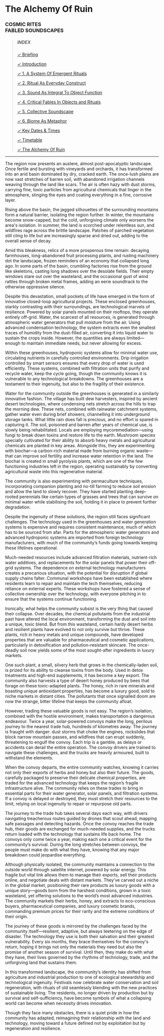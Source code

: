 # The Alchemy Of Ruin
### COSMIC RITES<br/>FABLED SOUNDSCAPES

> ##### INDEX 
> [✓ Briefing](Introduction.md)
>
> [✓ Introduction](#introduction)
> 
> [✓ 1. A System Of Emergent Rituals](#1-a-system-of-emergent-rituals)
>
> [✓ 2. Ritual As Everyday Construct](#2-ritual-as-everyday-construct)
>
> [✓ 3. Sound As Integral To Object Function](#3-sound-as-integral-to-object-function)
>
> [✓ 4. Critical Fables In Objects and Rituals](#4-critical-fables-embedded-in-objects-and-rituals)
>
> [✓ 5. Collective Soundscape](#5-collective-soundscape)
>
> [✓ 6. Biome As Metaphor](#6-biome-as-metaphor)
>
> [✓ Key Dates & Times](#key-dates--times)
>
> [✓ Timetable](#timetable)
>
> [✓ The Alchemy Of Ruin](TheAlchemyOfRuin.md)


---

The region now presents an austere, almost post-apocalyptic landscape. Once fertile and bursting with vineyards and orchards, it has transformed into an arid basin dominated by dry, cracked earth. The once-lush plains are now vast stretches of barren soil, with abandoned irrigation channels weaving through the land like scars. The air is often hazy with dust storms, carrying fine, toxic particles from agricultural chemicals that linger in the atmosphere, stinging the eyes and coating everything in a fine, corrosive layer.

Rising above the basin, the jagged silhouettes of the surrounding mountains form a natural barrier, isolating the region further. In winter, the mountains become snow-capped, but the cold, unforgiving climate only worsens the area's isolation. In summer, the land is scorched under relentless sun, and wildfires rage across the brittle landscape. Patches of parched vegetation still cling to life but are increasingly sparse and dried out, adding to the overall sense of decay.

Amid this bleakness, relics of a more prosperous time remain: decaying farmhouses, long-abandoned fruit processing plants, and rusting machinery dot the landscape, frozen reminders of an economy that collapsed long ago. In some parts of the basin, crumbling factories rise from the ground like skeletons, casting long shadows over the desolate fields. Their empty windows stare out over the wasteland, and the occasional gust of wind rattles through broken metal frames, adding an eerie soundtrack to the otherwise oppressive silence.

Despite this devastation, small pockets of life have emerged in the form of innovative closed-loop agricultural projects. These enclosed greenhouses, starkly contrasting with their surroundings, are technological marvels of resilience. Powered by solar panels mounted on their rooftops, they operate entirely off-grid. Water, the scarcest of all resources, is generated through atmospheric water generators that pull moisture from the air. Using advanced condensation technology, the system extracts even the smallest traces of humidity from the dust-filled air, converting it into liquid water to sustain the crops inside. However, the quantities are always limited—enough to maintain immediate needs, but never allowing for excess.

Within these greenhouses, hydroponic systems allow for minimal water use, circulating nutrients in carefully controlled environments. Drip irrigation controlled by smart sensors ensures that every drop of water is used efficiently. These systems, combined with filtration units that purify and recycle water, keep the cycle going, though the community knows it is vulnerable to any technological breakdowns. The greenhouses are a testament to their ingenuity, but also to the fragility of their existence.

Water for the community outside the greenhouses is generated in a similarly innovative fashion. The village has built dew harvesters, inspired by ancient desert technologies, where condensing nets stretch across the hills to trap the morning dew. These nets, combined with rainwater catchment systems, gather water even during brief showers, channelling it into underground storage tanks. What little rain does fall is precious, and no effort is spared in capturing it.
The soil, poisoned and barren after years of chemical use, is slowly being rehabilitated. Locals are employing mycoremediation—using fungi to break down toxins and restore life to the earth. Mushroom species specially cultivated for their ability to absorb heavy metals and agricultural chemicals are planted in key areas. Alongside this, they are experimenting with biochar—a carbon-rich material made from burning organic waste—that can improve soil fertility and increase water retention in the land. The biochar is created in small pyrolysis plants, which are one of the few functioning industries left in the region, operating sustainably by converting agricultural waste into this regenerative material.

The community is also experimenting with permaculture techniques, incorporating companion planting and no-till farming to reduce soil erosion and allow the land to slowly recover. They have started planting deep-rooted perennials like certain types of grasses and trees that can survive on minimal water while stabilising the soil, holding it in place to prevent further degradation.

Despite the ingenuity of these solutions, the region still faces significant challenges. The technology used in the greenhouses and water generation systems is expensive and requires consistent maintenance, much of which has to be sourced from afar. Parts for the atmospheric water generators and advanced hydroponic systems are imported from foreign technology manufacturers, with much of the community’s funds going towards keeping these lifelines operational.

Much-needed resources include advanced filtration materials, nutrient-rich water additives, and replacements for the solar panels that power their off-grid systems. The dependence on external technology manufacturers creates a precarious situation, with the potential for disruption if global supply chains falter.
Communal workshops have been established where residents learn to repair and maintain the tech themselves, reducing reliance on external experts. These workshops have fostered a sense of collective ownership over the technology, with everyone pitching in to ensure that the systems continue functioning.

Ironically, what helps the community subsist is the very thing that caused their collapse. Over decades, the chemical pollutants from the industrial past have altered the local environment, transforming the dust and soil into a unique, toxic blend. But from this wasteland, certain hardy desert herbs and resilient plants have evolved to not only survive but thrive. These plants, rich in heavy metals and unique compounds, have developed properties that are valuable for pharmaceutical and cosmetic applications, particularly in detoxification and pollution-resistant skincare. The once-deadly soil now yields some of the most sought-after ingredients in luxury markets.

One such plant, a small, silvery herb that grows in the chemically-laden soil, is prized for its ability to cleanse toxins from the body. Used in detox treatments and high-end supplements, it has become a key export. The community also harvests a type of desert honey produced by bees that forage on these toxic-adapted plants. The honey, rich in rare minerals and boasting unique antioxidant properties, has become a luxury good, sold to niche markets in distant cities. The pollutants that once signalled doom are now the strange, bitter lifeline that keeps the community afloat.

However, trading these valuable goods is not easy. The region’s isolation, combined with the hostile environment, makes transportation a dangerous endeavour. Twice a year, solar-powered convoys make the long, perilous journey to the nearest trade hub, hundreds of kilometres away. The journey is fraught with danger: dust storms that choke the engines, rockslides that block narrow mountain passes, and wildfires that can erupt suddenly, threatening to engulf the convoy. Each trip is a gamble, as delays or accidents can derail the entire operation. The convoy drivers are trained to navigate these challenges, and the trucks are heavily armoured, built to withstand the elements.

When the convoy departs, the entire community watches, knowing it carries not only their exports of herbs and honey but also their future. The goods, carefully packaged to preserve their delicate chemical properties, are traded for the advanced technology that keeps the region’s fragile infrastructure alive. The community relies on these trades to bring in essential parts for their water generator, solar panels, and filtration systems. If a convoy is delayed or destroyed, they must stretch their resources to the limit, relying on local ingenuity to repair or repurpose old parts.

The journey to the trade hub takes several days each way, with drivers navigating treacherous routes guided by drones that scout ahead, mapping safe passages and detecting hazards. Once the convoy reaches the trade hub, their goods are exchanged for much-needed supplies, and the trucks return loaded with the technology that sustains life back home. The convoys only come twice a year, making each one a critical event for the community’s survival. During the long stretches between convoys, the people must make do with what they have, knowing that any major breakdown could jeopardise everything.

Although physically isolated, the community maintains a connection to the outside world through satellite internet, powered by solar energy. This fragile but vital link allows them to manage their exports, sell their products online, and negotiate deals with distant markets. They’ve carved out a niche in the global market, positioning their rare products as luxury goods with a unique story—goods born from the harshest conditions, grown in a toxic wasteland, yet offering solutions to the world’s most advanced industries. The community markets their herbs, honey, and extracts to eco-conscious buyers, pharmaceutical companies, and luxury cosmetic brands, commanding premium prices for their rarity and the extreme conditions of their origin.

The journey of these goods is mirrored by the challenges faced by the community itself—resilient, adaptive, but always teetering on the edge of disaster. The technology they use is both their salvation and their greatest vulnerability. Every six months, they brace themselves for the convoy's return, hoping it brings not only the materials they need but also the promise of another season of survival. Until then, they make do with what they have, their lives governed by the rhythms of technology, trade, and the unforgiving land that sustains them.

In this transformed landscape, the community’s identity has shifted from agriculture and industrial production to one of ecological stewardship and technological ingenuity. Festivals now celebrate water conservation and soil regeneration, with rituals of old seamlessly blending with the new practices of sustainable living. The residents, no longer driven by production but by survival and self-sufficiency, have become symbols of what a collapsing world can become when necessity drives innovation.

Though they face many obstacles, there is a quiet pride in how the community has adapted, reimagining their relationship with the land and technology, moving toward a future defined not by exploitation but by regeneration and resilience.

